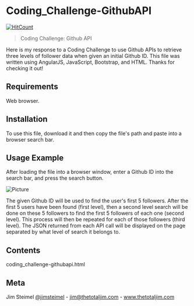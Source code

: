 # Coding_Challenge-GithubAPI
[![HitCount](http://hits.dwyl.io/thetotaljim/Coding_Challenge.svg)](http://hits.dwyl.io/thetotaljim/Coding_Challenge-GithubAPI)

>Coding Challenge: Github API

Here is my response to a Coding Challenge to use Github APIs to retrieve three levels of follower data when given an initial Github ID.  This file was written using AngularJS, JavaScript, Bootstrap, and HTML.  Thanks for checking it out!

## Requirements

Web browser.

## Installation

To use this file, download it and then copy the file's path and paste into a browser search bar. 

## Usage Example

After loading the file into a browser window, enter a Github ID into the search bar, and press the search button.

![Picture](https://github.com/thetotaljim/CenturyLinkCC/blob/master/centuryLinkAPI.png)

The given Github ID will be used to find the user's first 5 followers.  After the first 5 users have been found (first level), then a second level search will be done on these 5 followers to find the first 5 followers of each one (second level). This process will then be repeated for each of those followers (third level). The JSON returned from each API call will be displayed on the page separated by what level of search it belongs to. 

## Contents 

coding_challenge-githubapi.html

## Meta

Jim Steimel [@jimsteimel](https://twitter.com/jimsteimel) - jim@thetotaljim.com - www.thetotaljim.com

